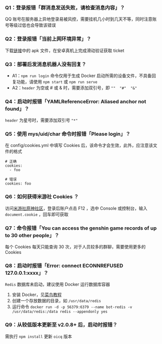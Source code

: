 ### Q1：登录报错「群消息发送失败，请检查消息内容」？
QQ 账号在服务器上异地登录易被风控，需要挂机几小时到几天不等，同时注意账号等级过低也会导致该错误

### Q2：登录报错「当前上网环境异常」？
下载[链接](https://github.com/mzdluo123/TxCaptchaHelper/releases)中的 apk 文件，在安卓真机上完成滑动验证获取 ticket

### Q3：部署后发消息机器人没有回复？
- A1：`npm run login` 命令仅用于生成 Docker 启动所需的设备文件，不具备回复功能，请使用 `npm start` 或 `npm run serve`
- A2：`header` 为空或 # 或 & 时，需要添加双引号，即 `""  "#"  "&"`

### Q4：启动时报错「YAMLReferenceError: Aliased anchor not found」？
`header` 为星号时，需要添加双引号 `"*"`

### Q5：使用 mys/uid/char 命令时报错「Please login」？
在 config/cookies.yml 中填写 Cookies 后，该命令才会生效，此外，应注意该文件的格式
```
# 正确
cookies:
  - foo
  
# 错误
cookies: foo
```

### Q6：如何获得米游社 Cookies ？
访问[米游社原神社区](https://bbs.mihoyo.com/ys/)，登录后账户点击 F12 ，选中 Console 或控制台，输入 `document.cookie` ，回车即可获取

### Q7：命令报错「You can access the genshin game records of up to 30 other people」？
每个 Cookies 每天只能查询 30 次，对于人员较多的群聊，需要使用更多的 Cookies

### Q8：启动时报错「Error: connect ECONNREFUSED 127.0.0.1:xxxx」？
`Redis` 数据库未启动，建议使用 Docker 运行数据库容器
1. 安装 Docker，见[菜鸟教程](https://www.runoob.com/docker/centos-docker-install.html)
2. 创建一个存放数据的目录，如 `/usr/data/redis`
3. 运行命令 `docker run -d -p 56379:6379 --name bot-redis -v /usr/data/redis:/data redis --appendonly yes`

### Q9：从较低版本更新至 v2.0.8+ 后，启动时报错？
需执行 `npm install` 更新 `oicq` 版本
